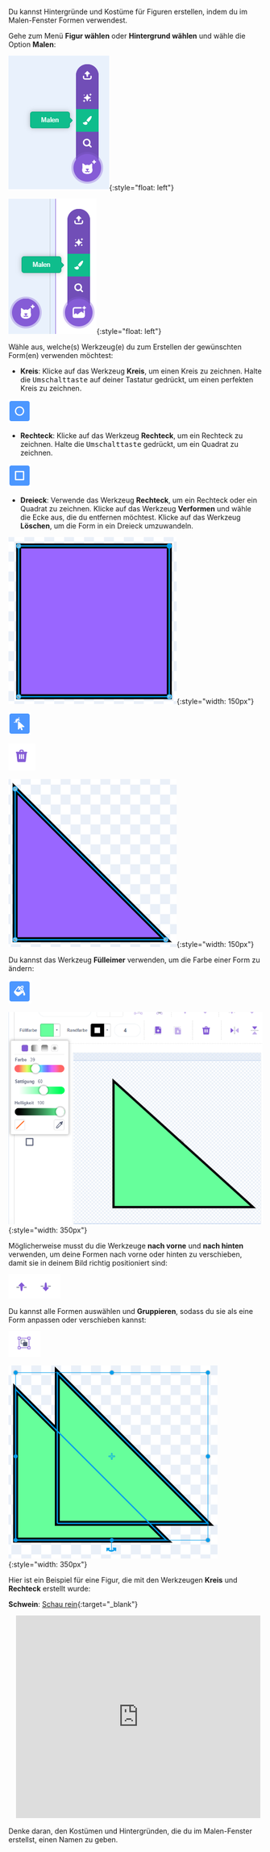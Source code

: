 Du kannst Hintergründe und Kostüme für Figuren erstellen, indem du im Malen-Fenster Formen verwendest.

Gehe zum Menü **Figur wählen** oder **Hintergrund wählen** und wähle die Option **Malen**:

![Die Option „Malen“ im Menü „Figur auswählen“.](images/choose-a-sprite.png){:style="float: left"}

![Die Option „Malen“ im Menü „Hintergrund auswählen“.](images/choose-a-backdrop.png){:style="float: left"}

Wähle aus, welche(s) Werkzeug(e) du zum Erstellen der gewünschten Form(en) verwenden möchtest:

+ **Kreis**: Klicke auf das Werkzeug **Kreis**, um einen Kreis zu zeichnen. Halte die <kbd>Umschalttaste</kbd> auf deiner Tastatur gedrückt, um einen perfekten Kreis zu zeichnen.

![Das Kreis-Werkzeug.](images/circle-tool.png)

+ **Rechteck**: Klicke auf das Werkzeug **Rechteck**, um ein Rechteck zu zeichnen. Halte die <kbd>Umschalttaste</kbd> gedrückt, um ein Quadrat zu zeichnen.

![Das Rechteck-Werkzeug.](images/rectangle-tool.png)

+ **Dreieck**: Verwende das Werkzeug **Rechteck**, um ein Rechteck oder ein Quadrat zu zeichnen. Klicke auf das Werkzeug **Verformen** und wähle die Ecke aus, die du entfernen möchtest. Klicke auf das Werkzeug **Löschen**, um die Form in ein Dreieck umzuwandeln.

![Eine quadratische Form mit einer ausgewählten Ecke.](images/square.png){:style="width: 150px"}

![Das Verformen-Werkzeug.](images/reshape.png)

![Das Löschen-Werkzeug.](images/delete.png)

![Eine Dreiecksform.](images/corner.png){:style="width: 150px"}

Du kannst das Werkzeug **Fülleimer** verwenden, um die Farbe einer Form zu ändern:

![Das Fülleimer-Werkzeug.](images/fill-tool.png)

![Die Farb-Auswahl und die neue Farbe der Form.](images/changed-colour.png){:style="width: 350px"}

Möglicherweise musst du die Werkzeuge **nach vorne** und **nach hinten** verwenden, um deine Formen nach vorne oder hinten zu verschieben, damit sie in deinem Bild richtig positioniert sind:

![Die „nach vorne“ und „nach hinten“ Werkzeuge.](images/front-back-tools.png)

Du kannst alle Formen auswählen und **Gruppieren**, sodass du sie als eine Form anpassen oder verschieben kannst:

![Das Gruppieren-Werkzeug.](images/group.png)

![Mehrere Formen ausgewählt.](images/selected-shapes.png){:style="width: 350px"}

Hier ist ein Beispiel für eine Figur, die mit den Werkzeugen **Kreis** und **Rechteck** erstellt wurde:

**Schwein**: [Schau rein](https://scratch.mit.edu/projects/495903163/editor){:target="_blank"}
<div class="scratch-preview" style="margin-left: 15px;">
  <iframe allowtransparency="true" width="485" height="402" src="https://scratch.mit.edu/projects/embed/495903163/?autostart=false" frameborder="0"></iframe>
</div>

Denke daran, den Kostümen und Hintergründen, die du im Malen-Fenster erstellst, einen Namen zu geben.
